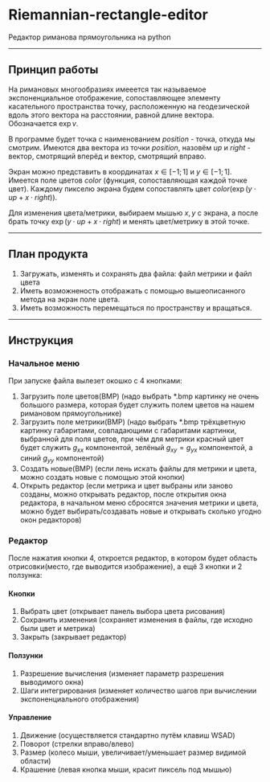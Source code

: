 # Riemannian-rectangle-editor
Редактор риманова прямоугольника на python

---

## Принцип работы

На римановых многообразиях имееется так называемое экспоненциальное отображение, сопоставляющее элементу касательного пространства точку, расположенную на геодезической вдоль этого вектора на расстоянии, равной длине вектора. Обозначается $\exp v$.

В программе будет точка с наименованием $position$ - точка, откуда мы смотрим. Имеются два вектора из точки $position$, назовём $up$ и $right$ - вектор, смотрящий вперёд и вектор, смотрящий вправо.

Экран можно представить в координатах $x\in[-1;1]$ и $y\in[-1;1]$. Имеется поле цветов $color$ (функция, сопоставляющая каждой точке цвет). Каждому пикселю экрана будем сопоставлять цвет $color(\exp(y\cdot up + x\cdot right))$.

Для изменения цвета/метрики, выбираем мышью $x, y$ с экрана, а после брать точку $\exp(y\cdot up + x\cdot right)$ и менять цвет/метрику в этой точке.

---

## План продукта

1. Загружать, изменять и сохранять два файла: файл метрики и файл цвета
2. Иметь возможненость отображать с помощью вышеописанного метода на экран поле цвета.
3. Иметь возможность перемещаться по пространству и вращаться.

---

## Инструкция

### Начальное меню
При запуске файла вылезет окошко с 4 кнопками:
1. Загрузить поле цветов(BMP) (надо выбрать *.bmp картинку не очень большого размера, которая будет служить полем цветов на нашем римановом прямоугольнике)
2. Загрузить поле метрики(BMP) (надо выбрать *.bmp трёхцветную картинку габаритами, совпадающими с габаритами картинки, выбранной для поля цветов, при чём для метрики красный цвет будет служить $g_{xx}$ компонентой, зелёный $g_{xy}=g_{yx}$ компонентой, а синий $g_{yy}$ компонентой)
3. Создать новые(BMP) (если лень искать файлы для метрики и цвета, можно создать новые с помощью этой кнопки)
4. Открыть редактор (если метрика и цвет выбраны или заново созданы, можно открывать редактор, после открытия окна редактора, в начальном меню сбросятся значения метрики и цвета, можно будет выбирать/создавать новые и открывать сколько угодно окон редакторов)

### Редактор
После нажатия кнопки 4, откроется редактор, в котором будет область отрисовки(место, где выводится изображение), а ещё 3 кнопки и 2 ползунка:

#### Кнопки
1. Выбрать цвет (открывает панель выбора цвета рисования)
2. Сохранить изменения (сохраняет изменения в файлы, где исходно были цвет и метрика)
3. Закрыть (закрывает редактор)

#### Ползунки
1. Разрешение вычисления (изменяет параметр разрешения выводимого окна)
2. Шаги интегрирования (изменяет количество шагов при вычислении экспоненциального отображения)

#### Управление
1. Движение (осуществляется стандартно путём клавиш WSAD)
2. Поворот (стрелки вправо/влево)
3. Размер (колесо мыши, увеличивает/уменьшает размер видимой области)
4. Крашение (левая кнопка мыши, красит пиксель под мышью)
